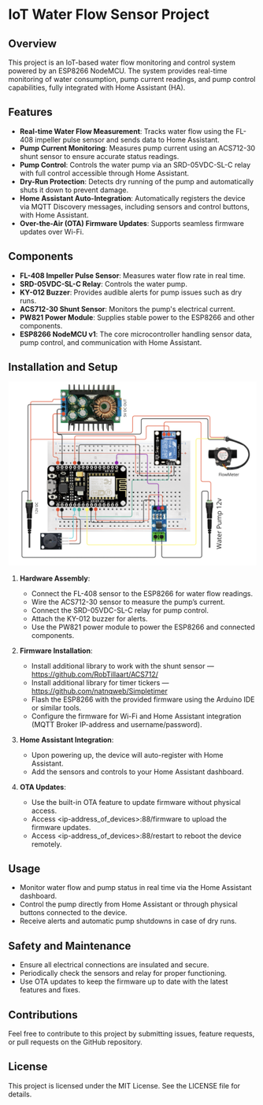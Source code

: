 # IoT Water Flow Sensor Project

## Overview

This project is an IoT-based water flow monitoring and control system powered by an ESP8266 NodeMCU. The system provides real-time monitoring of water consumption, pump current readings, and pump control capabilities, fully integrated with Home Assistant (HA).

## Features

- **Real-time Water Flow Measurement**: Tracks water flow using the FL-408 impeller pulse sensor and sends data to Home Assistant.
- **Pump Current Monitoring**: Measures pump current using an ACS712-30 shunt sensor to ensure accurate status readings.
- **Pump Control**: Controls the water pump via an SRD-05VDC-SL-C relay with full control accessible through Home Assistant.
- **Dry-Run Protection**: Detects dry running of the pump and automatically shuts it down to prevent damage.
- **Home Assistant Auto-Integration**: Automatically registers the device via MQTT Discovery messages, including sensors and control buttons, with Home Assistant.
- **Over-the-Air (OTA) Firmware Updates**: Supports seamless firmware updates over Wi-Fi.

## Components

- **FL-408 Impeller Pulse Sensor**: Measures water flow rate in real time.
- **SRD-05VDC-SL-C Relay**: Controls the water pump.
- **KY-012 Buzzer**: Provides audible alerts for pump issues such as dry runs.
- **ACS712-30 Shunt Sensor**: Monitors the pump's electrical current.
- **PW821 Power Module**: Supplies stable power to the ESP8266 and other components.
- **ESP8266 NodeMCU v1**: The core microcontroller handling sensor data, pump control, and communication with Home Assistant.

## Installation and Setup

![principal diagram](flowmeter_circuit_scheme.png)

1. **Hardware Assembly**:

   - Connect the FL-408 sensor to the ESP8266 for water flow readings.
   - Wire the ACS712-30 sensor to measure the pump’s current.
   - Connect the SRD-05VDC-SL-C relay for pump control.
   - Attach the KY-012 buzzer for alerts.
   - Use the PW821 power module to power the ESP8266 and connected components.

2. **Firmware Installation**:

   - Install additional library to work with the shunt sensor — https://github.com/RobTillaart/ACS712/
   - Install additional library for timer tickers — https://github.com/natnqweb/Simpletimer
   - Flash the ESP8266 with the provided firmware using the Arduino IDE or similar tools.
   - Configure the firmware for Wi-Fi and Home Assistant integration (MQTT Broker IP-address and username/password).

3. **Home Assistant Integration**:

   - Upon powering up, the device will auto-register with Home Assistant.
   - Add the sensors and controls to your Home Assistant dashboard.

4. **OTA Updates**:

   - Use the built-in OTA feature to update firmware without physical access.
   - Access <ip-address_of_devices>:88/firmware to upload the firmware updates.
   - Access <ip-address_of_devices>:88/restart to reboot the device remotely.

## Usage

- Monitor water flow and pump status in real time via the Home Assistant dashboard.
- Control the pump directly from Home Assistant or through physical buttons connected to the device.
- Receive alerts and automatic pump shutdowns in case of dry runs.

## Safety and Maintenance

- Ensure all electrical connections are insulated and secure.
- Periodically check the sensors and relay for proper functioning.
- Use OTA updates to keep the firmware up to date with the latest features and fixes.

## Contributions

Feel free to contribute to this project by submitting issues, feature requests, or pull requests on the GitHub repository.

## License

This project is licensed under the MIT License. See the LICENSE file for details.

